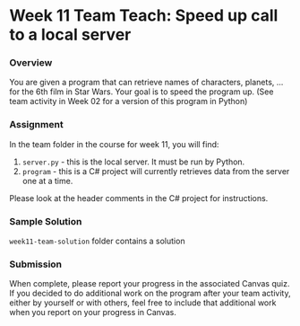 # Week 11 Team Teach: Speed up call to a local server

### Overview

You are given a program that can retrieve names of characters, planets, ... for the 6th film in Star Wars. Your goal is to speed the program up.  (See team activity in Week 02 for a version of this program in Python)

### Assignment

In the team folder in the course for week 11, you will find:

1. `server.py` - this is the local server. It must be run by Python.
1. `program` - this is a C# project will currently retrieves data from the server one at a time.

Please look at the header comments in the C# project for instructions.

### Sample Solution

`week11-team-solution` folder contains a solution

### Submission

When complete, please report your progress in the associated Canvas quiz. If you decided to do additional work on the program after your team activity, either by yourself or with others, feel free to include that additional work when you report on your progress in Canvas.
